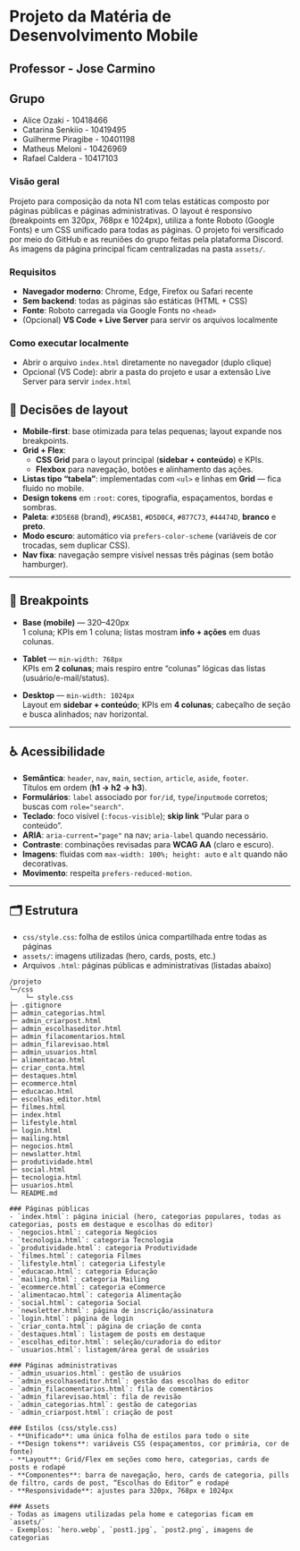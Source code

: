 # Projeto da Matéria de Desenvolvimento Mobile


## Professor - Jose Carmino

## Grupo
- Alice Ozaki - 10418466
- Catarina Senkiio - 10419495
- Guilherme Piragibe - 10401198
- Matheus Meloni - 10426969
- Rafael Caldera - 10417103

### Visão geral
Projeto para composição da nota N1 com telas estáticas composto por páginas públicas e páginas administrativas. O layout é responsivo (breakpoints em 320px, 768px e 1024px), utiliza a fonte Roboto (Google Fonts) e um CSS unificado para todas as páginas. O projeto foi versificado por meio do GitHub e as reuniões do grupo feitas pela plataforma Discord. As imagens da página principal ficam centralizadas na pasta `assets/`.

### Requisitos
- **Navegador moderno**: Chrome, Edge, Firefox ou Safari recente
- **Sem backend**: todas as páginas são estáticas (HTML + CSS)
- **Fonte**: Roboto carregada via Google Fonts no `<head>`
- (Opcional) **VS Code + Live Server** para servir os arquivos localmente

### Como executar localmente
- Abrir o arquivo `index.html` diretamente no navegador (duplo clique)
- Opcional (VS Code): abrir a pasta do projeto e usar a extensão Live Server para servir `index.html`

## 🧩 Decisões de layout

- **Mobile-first**: base otimizada para telas pequenas; layout expande nos breakpoints.
- **Grid + Flex**:
  - **CSS Grid** para o layout principal (**sidebar + conteúdo**) e KPIs.
  - **Flexbox** para navegação, botões e alinhamento das ações.
- **Listas tipo “tabela”**: implementadas com `<ul>` e linhas em **Grid** — fica fluido no mobile.
- **Design tokens** em `:root`: cores, tipografia, espaçamentos, bordas e sombras.
- **Paleta**: `#3D5E6B` (brand), `#9CA5B1`, `#D5D0C4`, `#877C73`, `#44474D`, **branco** e **preto**.
- **Modo escuro**: automático via `prefers-color-scheme` (variáveis de cor trocadas, sem duplicar CSS).
- **Nav fixa**: navegação sempre visível nessas três páginas (sem botão hamburger).

---

## 📱 Breakpoints

- **Base (mobile)** — 320–420px  
  1 coluna; KPIs em 1 coluna; listas mostram **info + ações** em duas colunas.

- **Tablet** — `min-width: 768px`  
  KPIs em **2 colunas**; mais respiro entre “colunas” lógicas das listas (usuário/e-mail/status).

- **Desktop** — `min-width: 1024px`  
  Layout em **sidebar + conteúdo**; KPIs em **4 colunas**; cabeçalho de seção e busca alinhados; nav horizontal.

---

## ♿ Acessibilidade

- **Semântica**: `header`, `nav`, `main`, `section`, `article`, `aside`, `footer`.  
  Títulos em ordem (**h1 → h2 → h3**).
- **Formulários**: `label` associado por `for/id`, `type`/`inputmode` corretos; buscas com `role="search"`.
- **Teclado**: foco visível (`:focus-visible`); **skip link** “Pular para o conteúdo”.
- **ARIA**: `aria-current="page"` na nav; `aria-label` quando necessário.
- **Contraste**: combinações revisadas para **WCAG AA** (claro e escuro).
- **Imagens**: fluidas com `max-width: 100%; height: auto` e `alt` quando não decorativas.
- **Movimento**: respeita `prefers-reduced-motion`.

---

## 🗂 Estrutura
- `css/style.css`: folha de estilos única compartilhada entre todas as páginas
- `assets/`: imagens utilizadas (hero, cards, posts, etc.)
- Arquivos `.html`: páginas públicas e administrativas (listadas abaixo)

```text
/projeto
└─/css
    └─ style.css
├─ .gitignore  
├─ admin_categorias.html          
├─ admin_criarpost.html       
├─ admin_escolhaseditor.html   
├─ admin_filacomentarios.html  
├─ admin_filarevisao.html  
├─ admin_usuarios.html  
├─ alimentacao.html  
├─ criar_conta.html  
├─ destaques.html  
├─ ecommerce.html  
├─ educacao.html  
├─ escolhas_editor.html  
├─ filmes.html  
├─ index.html  
├─ lifestyle.html  
├─ login.html
├─ mailing.html  
├─ negocios.html  
├─ newslatter.html  
├─ produtividade.html  
├─ social.html  
├─ tecnologia.html  
├─ usuarios.html     
└─ README.md

### Páginas públicas
- `index.html`: página inicial (hero, categorias populares, todas as categorias, posts em destaque e escolhas do editor)
- `negocios.html`: categoria Negócios
- `tecnologia.html`: categoria Tecnologia
- `produtividade.html`: categoria Produtividade
- `filmes.html`: categoria Filmes
- `lifestyle.html`: categoria Lifestyle
- `educacao.html`: categoria Educação
- `mailing.html`: categoria Mailing
- `ecommerce.html`: categoria eCommerce
- `alimentacao.html`: categoria Alimentação
- `social.html`: categoria Social
- `newsletter.html`: página de inscrição/assinatura
- `login.html`: página de login
- `criar_conta.html`: página de criação de conta
- `destaques.html`: listagem de posts em destaque
- `escolhas_editor.html`: seleção/curadoria do editor
- `usuarios.html`: listagem/área geral de usuários

### Páginas administrativas
- `admin_usuarios.html`: gestão de usuários
- `admin_escolhaseditor.html`: gestão das escolhas do editor
- `admin_filacomentarios.html`: fila de comentários
- `admin_filarevisao.html`: fila de revisão
- `admin_categorias.html`: gestão de categorias
- `admin_criarpost.html`: criação de post

### Estilos (css/style.css)
- **Unificado**: uma única folha de estilos para todo o site
- **Design tokens**: variáveis CSS (espaçamentos, cor primária, cor de fonte)
- **Layout**: Grid/Flex em seções como hero, categorias, cards de posts e rodapé
- **Componentes**: barra de navegação, hero, cards de categoria, pills de filtro, cards de post, “Escolhas do Editor” e rodapé
- **Responsividade**: ajustes para 320px, 768px e 1024px

### Assets
- Todas as imagens utilizadas pela home e categorias ficam em `assets/`
- Exemplos: `hero.webp`, `post1.jpg`, `post2.png`, imagens de categorias



